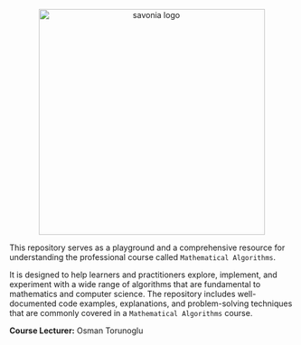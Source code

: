 
<p align="center">
<img src="https://github.com/user-attachments/assets/8a702f55-bca9-40c0-82e5-52398319f6dc" alt="savonia logo" width="400"/>
</p>



This repository serves as a playground and a comprehensive resource for understanding the professional course called `Mathematical Algorithms`.

It is designed to help learners and practitioners explore, implement, and experiment with a wide range of algorithms that are fundamental to mathematics and computer science. The repository includes well-documented code examples, explanations, and problem-solving techniques that are commonly covered in a `Mathematical Algorithms` course.


**Course Lecturer:** Osman Torunoglu